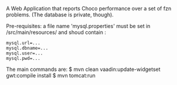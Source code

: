 A Web Application that reports Choco performance over a set of fzn problems.
(The database is private, though).

Pre-requisites: a file name 'mysql.properties' must be set in /src/main/resources/ and shoud contain :
```
mysql.url=...
mysql.dbname=...
mysql.user=...
mysql.pwd=...
```

The main commands are:
$ mvn clean vaadin:update-widgetset gwt:compile install
$ mvn tomcat:run

